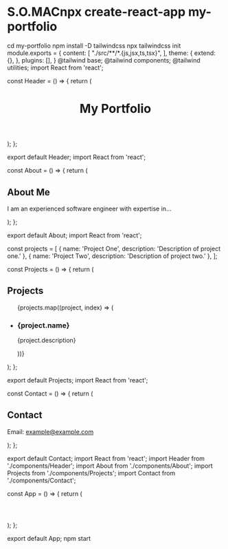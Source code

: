 # S.O.MACnpx create-react-app my-portfolio
cd my-portfolio
npm install -D tailwindcss
npx tailwindcss init
module.exports = {
  content: [
    "./src/**/*.{js,jsx,ts,tsx}",
  ],
  theme: {
    extend: {},
  },
  plugins: [],
}
@tailwind base;
@tailwind components;
@tailwind utilities;
import React from 'react';

const Header = () => {
  return (
    <header className="bg-gray-800 text-white p-4">
      <h1 className="text-3xl">My Portfolio</h1>
    </header>
  );
};

export default Header;
import React from 'react';

const About = () => {
  return (
    <section className="p-4">
      <h2 className="text-2xl">About Me</h2>
      <p>I am an experienced software engineer with expertise in...</p>
    </section>
  );
};

export default About;
import React from 'react';

const projects = [
  { name: 'Project One', description: 'Description of project one.' },
  { name: 'Project Two', description: 'Description of project two.' },
];

const Projects = () => {
  return (
    <section className="p-4">
      <h2 className="text-2xl">Projects</h2>
      <ul>
        {projects.map((project, index) => (
          <li key={index} className="mb-2">
            <h3 className="text-xl">{project.name}</h3>
            <p>{project.description}</p>
          </li>
        ))}
      </ul>
    </section>
  );
};

export default Projects;
import React from 'react';

const Contact = () => {
  return (
    <section className="p-4">
      <h2 className="text-2xl">Contact</h2>
      <p>Email: example@example.com</p>
    </section>
  );
};

export default Contact;
import React from 'react';
import Header from './components/Header';
import About from './components/About';
import Projects from './components/Projects';
import Contact from './components/Contact';

const App = () => {
  return (
    <div className="App">
      <Header />
      <main>
        <About />
        <Projects />
        <Contact />
      </main>
    </div>
  );
};

export default App;
npm start
